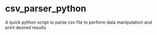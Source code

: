 # csv_parser_python
A quick python script to parse csv file to perform data manipulation and print desired results
